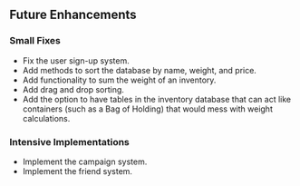 ## Future Enhancements ##

### Small Fixes ###
- Fix the user sign-up system.
- Add methods to sort the database by name, weight, and price.
- Add functionality to sum the weight of an inventory.
- Add drag and drop sorting.
- Add the option to have tables in the inventory database that can act like containers (such as a Bag of Holding) that would mess with weight calculations.

### Intensive Implementations ###
- Implement the campaign system.
- Implement the friend system.
